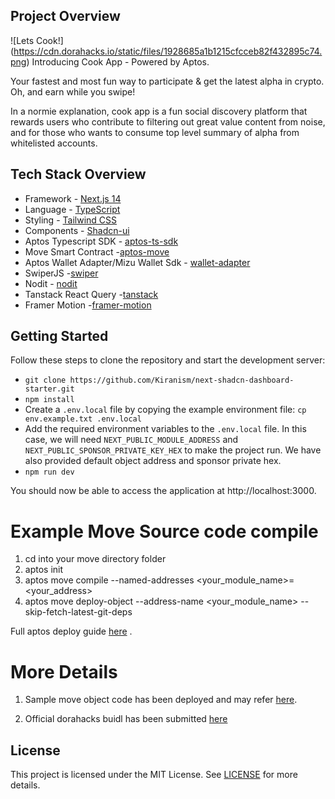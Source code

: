 ## Project Overview
![Lets Cook!] (https://cdn.dorahacks.io/static/files/1928685a1b1215cfcceb82f432895c74.png)
Introducing Cook App - Powered by Aptos.

Your fastest and most fun way to participate & get the latest alpha in crypto. Oh, and earn while you swipe!

In a normie explanation, cook app is a fun social discovery platform that rewards users who contribute to filtering out great value content from noise, and for those who wants to consume top level summary of alpha from whitelisted accounts.

## Tech Stack Overview

- Framework - [Next.js 14](https://nextjs.org/13)
- Language - [TypeScript](https://www.typescriptlang.org)
- Styling - [Tailwind CSS](https://tailwindcss.com)
- Components - [Shadcn-ui](https://ui.shadcn.com)
- Aptos Typescript SDK - [aptos-ts-sdk](https://aptos.dev/en/build/sdks/ts-sdk)
- Move Smart Contract -[aptos-move](https://aptos.dev/en/build/smart-contracts)
- Aptos Wallet Adapter/Mizu Wallet Sdk - [wallet-adapter](https://aptos.dev/en/build/sdks/wallet-adapter)
- SwiperJS -[swiper](https://swiperjs.com/)
- Nodit - [nodit](https://nodit.io/)
- Tanstack React Query -[tanstack](https://tanstack.com/query/v3)
- Framer Motion -[framer-motion](https://www.framer.com/motion/)


## Getting Started

Follow these steps to clone the repository and start the development server:

- `git clone https://github.com/Kiranism/next-shadcn-dashboard-starter.git`
- `npm install`
- Create a `.env.local` file by copying the example environment file:
  `cp env.example.txt .env.local`
- Add the required environment variables to the `.env.local` file. In this case, we will need `NEXT_PUBLIC_MODULE_ADDRESS` and `NEXT_PUBLIC_SPONSOR_PRIVATE_KEY_HEX` to make the project run. We have also provided default object address and sponsor private hex.
- `npm run dev`

You should now be able to access the application at http://localhost:3000.

# Example Move Source code compile

1. cd into your move directory folder
2. aptos init
3. aptos move compile --named-addresses <your_module_name>=<your_address>
4. aptos move deploy-object --address-name <your_module_name> --skip-fetch-latest-git-deps

Full aptos deploy guide [here](https://aptos.dev/en/build/smart-contracts/deployment) .

# More Details
1. Sample move object code has been deployed and may refer [here](https://explorer.aptoslabs.com/object/0x63278981c03c45fb270f468a2e157bc32b48f8b0e6e65eaa4c8705c179b5a6f9/modules/code/alpha_voting?network=testnet). 

2. Official dorahacks buidl has been submitted [here](https://dorahacks.io/buidl/16797/)


## License

This project is licensed under the MIT License. See [LICENSE](LICENSE) for more details.